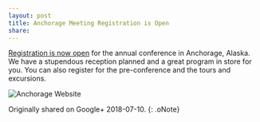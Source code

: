 ```yaml
---
layout: post
title: Anchorage Meeting Registration is Open
share:
---
```



[Registration is now open](http://chapters.aallnet.org/westpac/thisyear/index.asp) for the annual conference in Anchorage, Alaska. We have a stupendous reception planned and a great program in store for you. You can also register for the pre-conference and the tours and excursions.

![Anchorage Website](https://aallwestpac.github.io/assets/posts/anchorage-meeting.png)

Originally shared on Google+ 2018-07-10.
{: .oNote}
